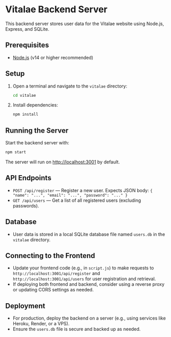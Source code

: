 # Vitalae Backend Server

This backend server stores user data for the Vitalae website using Node.js, Express, and SQLite.

## Prerequisites
- [Node.js](https://nodejs.org/) (v14 or higher recommended)

## Setup
1. Open a terminal and navigate to the `vitalae` directory:
   ```sh
   cd vitalae
   ```
2. Install dependencies:
   ```sh
   npm install
   ```

## Running the Server
Start the backend server with:
```sh
npm start
```
The server will run on [http://localhost:3001](http://localhost:3001) by default.

## API Endpoints
- `POST /api/register` — Register a new user. Expects JSON body: `{ "name": "...", "email": "...", "password": "..." }`
- `GET /api/users` — Get a list of all registered users (excluding passwords).

## Database
- User data is stored in a local SQLite database file named `users.db` in the `vitalae` directory.

## Connecting to the Frontend
- Update your frontend code (e.g., in `script.js`) to make requests to `http://localhost:3001/api/register` and `http://localhost:3001/api/users` for user registration and retrieval.
- If deploying both frontend and backend, consider using a reverse proxy or updating CORS settings as needed.

## Deployment
- For production, deploy the backend on a server (e.g., using services like Heroku, Render, or a VPS).
- Ensure the `users.db` file is secure and backed up as needed.
